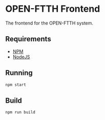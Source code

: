 # OPEN-FTTH Frontend

The frontend for the OPEN-FTTH system.

## Requirements

* [NPM](https://www.npmjs.com/)
* [NodeJS](https://nodejs.org/en/)

## Running

``` sh
npm start
```

## Build

``` sh
npm run build
```
